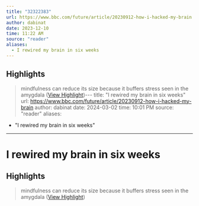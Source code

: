 ```yaml
---
title: "32322383"
url: https://www.bbc.com/future/article/20230912-how-i-hacked-my-brain
author: dabinat
date: 2023-12-10
time: 11:22 AM
source: "reader"
aliases:
  - I rewired my brain in six weeks
---
```

## Highlights
> mindfulness can reduce its size because it buffers stress seen in the amygdala ([View Highlight](https://read.readwise.io/read/01hap54y9p71zhspq7spd4r0bk))---
title: "I rewired my brain in six weeks"
url: https://www.bbc.com/future/article/20230912-how-i-hacked-my-brain
author: dabinat
date: 2024-03-02
time: 10:01 PM
source: "reader"
aliases:
  - "I rewired my brain in six weeks"
---
# I rewired my brain in six weeks

## Highlights
> mindfulness can reduce its size because it buffers stress seen in the amygdala ([View Highlight](https://read.readwise.io/read/01hap54y9p71zhspq7spd4r0bk))

